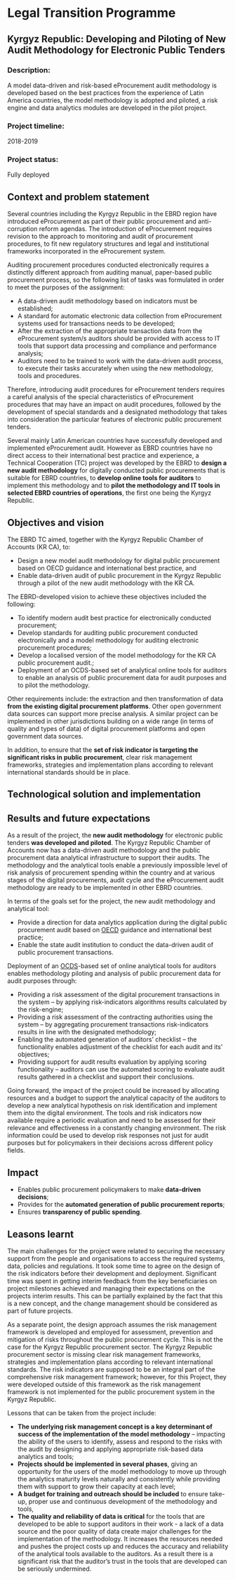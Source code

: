 # Legal Transition Programme

## Kyrgyz Republic: Developing and Piloting of New Audit Methodology for Electronic Public Tenders

### Description:
A model data-driven and risk-based eProcurement audit methodology is developed based on the best practices from the experience of Latin America countries, the model methodology is adopted and piloted, a risk engine and data analytics modules are developed in the pilot project.

### Project timeline:

2018-2019

### Project status:
Fully deployed

## Context and problem statement
Several countries including the Kyrgyz Republic in the EBRD region have introduced eProcurement as part of their public procurement and anti-corruption reform agendas. The introduction of eProcurement requires revision to the approach to monitoring and audit of procurement procedures, to fit new regulatory structures and legal and institutional frameworks incorporated in the eProcurement system.

Auditing procurement procedures conducted electronically requires a distinctly different approach from auditing manual, paper-based public procurement process, so the following list of tasks was formulated in order to meet the purposes of the assignment:
- A data-driven audit methodology based on indicators must be established;
- A standard for automatic electronic data collection from eProcurement systems used for transactions needs to be developed;
- After the extraction of the appropriate transaction data from the eProcurement system/s auditors should be provided with access to IT tools that support data processing and compliance and performance analysis;
- Auditors need to be trained to work with the data-driven audit process, to execute their tasks accurately when using the new methodology, tools and procedures.

Therefore, introducing audit procedures for eProcurement tenders requires a careful analysis of the special characteristics of eProcurement procedures that may have an impact on audit procedures, followed by the development of special standards and a designated methodology that takes into consideration the particular features of electronic public procurement tenders.

Several mainly Latin American countries have successfully developed and implemented eProcurement audit.  However as EBRD countries have no direct access to their international best practice and experience, a Technical Cooperation (TC) project was developed by the EBRD to **design a new audit methodology** for digitally conducted public procurements that is suitable for EBRD countries, to **develop online tools for auditors** to implement this methodology and to **pilot the methodology and IT tools in selected EBRD countries of operations**, the first one being the Kyrgyz Republic. 

## Objectives and vision
The EBRD TC aimed, together with the Kyrgyz Republic Chamber of Accounts (KR CA), to: 
-	Design a new model audit methodology for digital public procurement based on OECD guidance and international best practice, and 
-	Enable data-driven audit of public procurement in the Kyrgyz Republic through a pilot of the new audit methodology with the KR CA.

The EBRD-developed vision to achieve these objectives included the following:
-	To identify modern audit best practice for electronically conducted procurement;
-	Develop standards for auditing public procurement conducted electronically and a model methodology for auditing electronic procurement procedures;
-	Develop a localised version of the model methodology for the KR CA public procurement audit.;
-	Deployment of an OCDS-based set of analytical online tools for auditors to enable an analysis of public procurement data for audit purposes and to pilot the methodology.

Other requirements include: the extraction and then transformation of data **from the existing digital procurement platforms**. Other open government data sources can support more precise analysis. A similar project can be implemented in other jurisdictions building on a wide range (in terms of quality and types of data) of digital procurement platforms and open government data sources.

In addition, to ensure that the **set of risk indicator is targeting the significant risks in public procurement**, clear risk management frameworks, strategies and implementation plans according to relevant international standards should be in place.  

## Technological solution and implementation

## Results and future expectations
As a result of the project, the **new audit methodology** for electronic public tenders **was developed and piloted**. The Kyrgyz Republic Chamber of Accounts now has a data-driven audit methodology and the public procurement data analytical infrastructure to support their audits. The methodology and the analytical tools enable a previously impossible level of risk analysis of procurement spending within the country and at various stages of the digital procurements, audit cycle and the eProcurement audit methodology are ready to be implemented in other EBRD countries.

In terms of the goals set for the project, the new audit methodology and analytical tool:
-	Provide a direction for data analytics application during the digital public procurement audit based on [OECD](https://www.oecd.org) guidance and international best practice;
-	Enable the state audit institution to conduct the data-driven audit of public procurement transactions.

Deployment of an [OCDS](https://standard.open-contracting.org/latest/en/)-based set of online analytical tools for auditors enables methodology piloting and analysis of public procurement data for audit purposes through:
-	Providing a risk assessment of the digital procurement transactions in the system – by applying risk-indicators algorithms results calculated by the risk-engine;
-	Providing a risk assessment of the contracting authorities using the system – by aggregating procurement transactions risk-indicators results in line with the designated methodology;
-	Enabling the automated generation of auditors’ checklist – the functionality enables adjustment of the checklist for each audit and its’ objectives;
-	Providing support for audit results evaluation by applying scoring functionality – auditors can use the automated scoring to evaluate audit results gathered in a checklist and support their conclusions. 

Going forward, the impact of the project could be increased by allocating resources and a budget to support the analytical capacity of the auditors to develop a new analytical hypothesis on risk identification and implement them into the digital environment.  The tools and risk indicators now available require a periodic evaluation and need to be assessed for their relevance and effectiveness in a constantly changing environment. The risk information could be used to develop risk responses not just for audit purposes but for policymakers in their decisions across different policy fields.

## Impact
- Enables public procurement policymakers to make **data-driven decisions**; 
- Provides for the **automated generation of public procurement reports**; 
- Ensures **transparency of public spending**.

## Leasons learnt
The main challenges for the project were related to securing the necessary support from the people and organisations to access the required systems, data, policies and regulations. It took some time to agree on the design of the risk indicators before their development and deployment. Significant time was spent in getting interim feedback from the key beneficiaries on project milestones achieved and managing their expectations on the projects interim results. This can be partially explained by the fact that this is a new concept, and the change management should be considered as part of future projects.

As a separate point, the design approach assumes the risk management framework is developed and employed for assessment, prevention and mitigation of risks throughout the public procurement cycle. This is not the case for the Kyrgyz Republic procurement sector. The Kyrgyz Republic procurement sector is missing clear risk management frameworks, strategies and implementation plans according to relevant international standards. The risk indicators are supposed to be an integral part of the comprehensive risk management framework; however, for this Project, they were developed outside of this framework as the risk management framework is not implemented for the public procurement system in the Kyrgyz Republic.

Lessons that can be taken from the project include:
- **The underlying risk management concept is a key determinant of success of the implementation of the model methodology** – impacting the ability of the users to identify, assess and respond to the risks with the audit by designing and applying appropriate risk-based data analytics and tools; 
- **Projects should be implemented in several phases**, giving an opportunity for the users of the model methodology to move up through the analytics maturity levels naturally and consistently while providing them with support to grow their capacity at each level; 
- **A budget for training and outreach should be included** to ensure take-up, proper use and continuous development of the methodology and tools, 
- **The quality and reliability of data is critical** for the tools that are developed to be able to support auditors in their work - a lack of a data source and the poor quality of data create major challenges for the implementation of the methodology. It increases the resources needed and pushes the project costs up and reduces the accuracy and reliability of the analytical tools available to the auditors.  As a result there is a significant risk that the auditor’s trust in the tools that are developed can be seriously undermined.   
